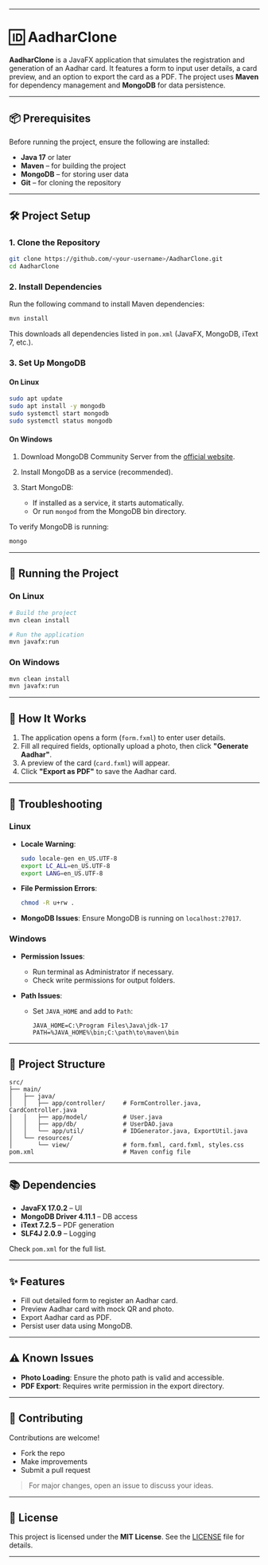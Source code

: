 
---

# 🆔 AadharClone

**AadharClone** is a JavaFX application that simulates the registration and generation of an Aadhar card. It features a form to input user details, a card preview, and an option to export the card as a PDF. The project uses **Maven** for dependency management and **MongoDB** for data persistence.

---

## 📦 Prerequisites

Before running the project, ensure the following are installed:

* **Java 17** or later
* **Maven** – for building the project
* **MongoDB** – for storing user data
* **Git** – for cloning the repository

---

## 🛠️ Project Setup

### 1. Clone the Repository

```bash
git clone https://github.com/<your-username>/AadharClone.git
cd AadharClone
```

### 2. Install Dependencies

Run the following command to install Maven dependencies:

```bash
mvn install
```

This downloads all dependencies listed in `pom.xml` (JavaFX, MongoDB, iText 7, etc.).

### 3. Set Up MongoDB

#### On Linux

```bash
sudo apt update
sudo apt install -y mongodb
sudo systemctl start mongodb
sudo systemctl status mongodb
```

#### On Windows

1. Download MongoDB Community Server from the [official website](https://www.mongodb.com/try/download/community).
2. Install MongoDB as a service (recommended).
3. Start MongoDB:

   * If installed as a service, it starts automatically.
   * Or run `mongod` from the MongoDB bin directory.

To verify MongoDB is running:

```bash
mongo
```

---

## 🚀 Running the Project

### On Linux

```bash
# Build the project
mvn clean install

# Run the application
mvn javafx:run
```

### On Windows

```bash
mvn clean install
mvn javafx:run
```

---

## 🧾 How It Works

1. The application opens a form (`form.fxml`) to enter user details.
2. Fill all required fields, optionally upload a photo, then click **"Generate Aadhar"**.
3. A preview of the card (`card.fxml`) will appear.
4. Click **"Export as PDF"** to save the Aadhar card.

---

## 🧯 Troubleshooting

### Linux

* **Locale Warning**:

  ```bash
  sudo locale-gen en_US.UTF-8
  export LC_ALL=en_US.UTF-8
  export LANG=en_US.UTF-8
  ```

* **File Permission Errors**:

  ```bash
  chmod -R u+rw .
  ```

* **MongoDB Issues**:
  Ensure MongoDB is running on `localhost:27017`.

### Windows

* **Permission Issues**:

  * Run terminal as Administrator if necessary.
  * Check write permissions for output folders.

* **Path Issues**:

  * Set `JAVA_HOME` and add to `Path`:

    ```
    JAVA_HOME=C:\Program Files\Java\jdk-17
    PATH=%JAVA_HOME%\bin;C:\path\to\maven\bin
    ```

---

## 📁 Project Structure

```
src/
├── main/
│   ├── java/
│   │   ├── app/controller/     # FormController.java, CardController.java
│   │   ├── app/model/          # User.java
│   │   ├── app/db/             # UserDAO.java
│   │   └── app/util/           # IDGenerator.java, ExportUtil.java
│   └── resources/
│       └── view/               # form.fxml, card.fxml, styles.css
pom.xml                         # Maven config file
```

---

## 📚 Dependencies

* **JavaFX 17.0.2** – UI
* **MongoDB Driver 4.11.1** – DB access
* **iText 7.2.5** – PDF generation
* **SLF4J 2.0.9** – Logging

Check `pom.xml` for the full list.

---

## ✨ Features

* Fill out detailed form to register an Aadhar card.
* Preview Aadhar card with mock QR and photo.
* Export Aadhar card as PDF.
* Persist user data using MongoDB.

---

## ⚠️ Known Issues

* **Photo Loading**: Ensure the photo path is valid and accessible.
* **PDF Export**: Requires write permission in the export directory.

---

## 🤝 Contributing

Contributions are welcome!

* Fork the repo
* Make improvements
* Submit a pull request

> For major changes, open an issue to discuss your ideas.

---

## 📄 License

This project is licensed under the **MIT License**.
See the [LICENSE](./LICENSE) file for details.

---
